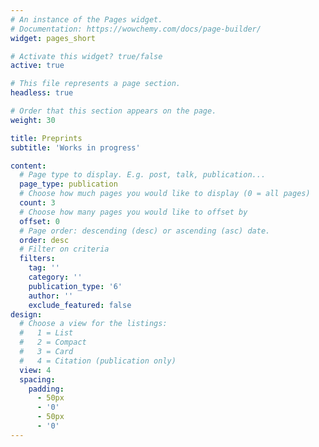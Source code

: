 ```yaml
---
# An instance of the Pages widget.
# Documentation: https://wowchemy.com/docs/page-builder/
widget: pages_short

# Activate this widget? true/false
active: true

# This file represents a page section.
headless: true

# Order that this section appears on the page.
weight: 30

title: Preprints
subtitle: 'Works in progress'

content:
  # Page type to display. E.g. post, talk, publication...
  page_type: publication
  # Choose how much pages you would like to display (0 = all pages)
  count: 3
  # Choose how many pages you would like to offset by
  offset: 0
  # Page order: descending (desc) or ascending (asc) date.
  order: desc
  # Filter on criteria
  filters:
    tag: ''
    category: ''
    publication_type: '6'
    author: ''
    exclude_featured: false
design:
  # Choose a view for the listings:
  #   1 = List
  #   2 = Compact
  #   3 = Card
  #   4 = Citation (publication only)
  view: 4
  spacing:
    padding:
      - 50px
      - '0'
      - 50px
      - '0'
---
```

